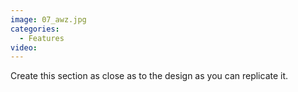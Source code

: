 ```yaml
---
image: 07_awz.jpg
categories:
  - Features
video:
---
```

Create this section as close as to the design as you can replicate it.
